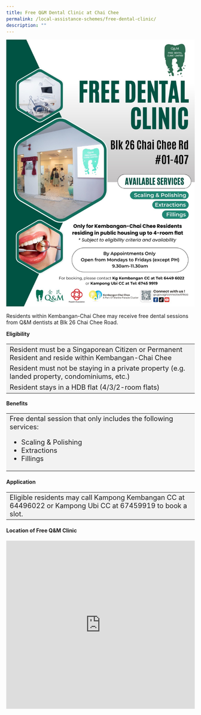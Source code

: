 ```yaml
---
title: Free Q&M Dental Clinic at Chai Chee
permalink: /local-assistance-schemes/free-dental-clinic/
description: ""
---
```

<img src="/images/Local%20Assistance%20Scheme/free_q&amp;m_dental_clinic_poster_2023.jpg" style="width:550px; height:auto">

Residents within Kembangan-Chai Chee may receive free dental sessions from Q&amp;M dentists at Blk 26 Chai Chee Road.<br>
	
<b>Eligibility</b>
<table style="font-size:130%; background-color:#f2f2f2">
<tbody>
	<tr><td>Resident must be a Singaporean Citizen or Permanent Resident and reside within Kembangan-Chai Chee</td>
</tr>
	<tr><td>Resident must not be staying in a private property (e.g. landed property, condominiums, etc.)</td></tr>
	<tr><td>Resident stays in a HDB flat (4/3/2-room flats)</td></tr>
</tbody>
</table>
	
<b>Benefits</b>
<table style="font-size:130%; background-color:#f2f2f2">
<tbody>
	<tr><td>Free dental session that only includes the following services:
<ul>
	<li>Scaling &amp; Polishing</li>
	<li>Extractions</li>
	<li>Fillings</li>
</ul></td></tr>
</tbody>
</table>

#### Application ####
<table style="font-size:130%; background-color:#f2f2f2">
<tbody>
	<tr><td>Eligible residents may call Kampong Kembangan CC at 64496022 or Kampong Ubi CC at 67459919 to book a slot. </td></tr>
</tbody>
</table>

#### Location of Free Q&amp;M Clinic ####

<iframe loading="lazy" allowfullscreen="" style="border:0;" height="450" width="100%" src="https://www.google.com/maps/embed?pb=!1m18!1m12!1m3!1d3988.754158537636!2d103.92101747467034!3d1.3233494986640977!2m3!1f0!2f0!3f0!3m2!1i1024!2i768!4f13.1!3m3!1m2!1s0x31da23081258a5cd%3A0x2131b858d56c5626!2sQ%26M%20Free%20Dental%20Clinic%20Limited!5e0!3m2!1sen!2ssg!4v1692330450797!5m2!1sen!2ssg"></iframe>
